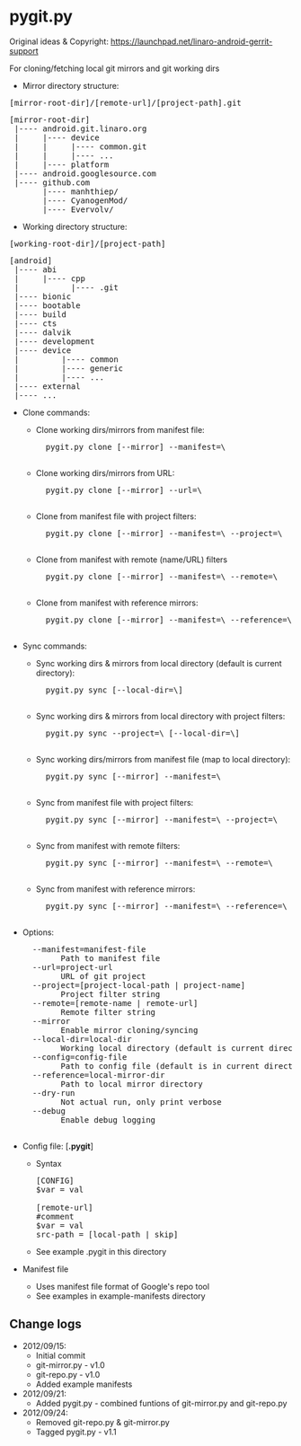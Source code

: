 pygit.py
=========

Original ideas & Copyright: https://launchpad.net/linaro-android-gerrit-support

For cloning/fetching local git mirrors and git working dirs

* Mirror directory structure:
<pre>
[mirror-root-dir]/[remote-url]/[project-path].git
</pre>
<pre>
[mirror-root-dir]
 |---- android.git.linaro.org
 |     |---- device
 |     |     |---- common.git
 |     |     |---- ...
 |     |---- platform
 |---- android.googlesource.com
 |---- github.com
       |---- manhthiep/
       |---- CyanogenMod/
       |---- Evervolv/
</pre>

* Working directory structure:
<pre>
[working-root-dir]/[project-path]
</pre>
<pre>
[android]
 |---- abi
 |     |---- cpp
 |           |---- .git
 |---- bionic
 |---- bootable                    
 |---- build
 |---- cts
 |---- dalvik
 |---- development
 |---- device
 |         |---- common
 |         |---- generic
 |         |---- ...
 |---- external
 |---- ...
</pre>

* Clone commands:

  * Clone working dirs/mirrors from manifest file:
      <pre>
      pygit.py clone [--mirror] --manifest=\<manifest-file\>
      </pre>
  * Clone working dirs/mirrors from URL:
      <pre>
      pygit.py clone [--mirror] --url=\<project-url\>
      </pre>
  * Clone from manifest file with project filters:
      <pre>
      pygit.py clone [--mirror] --manifest=\<manifest-file\> --project=\<project-local-path/project-name\>
      </pre>
  * Clone from manifest with remote (name/URL) filters
      <pre>
      pygit.py clone [--mirror] --manifest=\<manirest-file\> --remote=\<remote-name/remote-url\>
      </pre>
  * Clone from manifest with reference mirrors:
      <pre>
      pygit.py clone [--mirror] --manifest=\<manifest-file\> --reference=\<local-mirror-dir\>
      </pre>

* Sync commands:

  * Sync working dirs & mirrors from local directory (default is current directory):
      <pre>
      pygit.py sync [--local-dir=\<local-dir\>]
      </pre>
  * Sync working dirs & mirrors from local directory with project filters:
      <pre>
      pygit.py sync --project=\<project-local-path\> [--local-dir=\<local-dir\>]
      </pre>
  * Sync working dirs/mirrors from manifest file (map to local directory):
      <pre>
      pygit.py sync [--mirror] --manifest=\<manifest-file\>
      </pre>
  * Sync from manifest file with project filters:
      <pre>
      pygit.py sync [--mirror] --manifest=\<manifest-file\> --project=\<project-local-path/project-name\>
      </pre>
  * Sync from manifest with remote filters:
      <pre>
      pygit.py sync [--mirror] --manifest=\<manifest-file\> --remote=\<remote-name/remote-url\>
      </pre>
  * Sync from manifest with reference mirrors:
      <pre>
      pygit.py sync [--mirror] --manifest=\<manifest-file\> --reference=\<local-mirror-dir\>
      </pre>

* Options:
    <pre>
    --manifest=manifest-file
          Path to manifest file
    --url=project-url
          URL of git project
    --project=[project-local-path | project-name]
          Project filter string
    --remote=[remote-name | remote-url]
          Remote filter string
    --mirror
          Enable mirror cloning/syncing
    --local-dir=local-dir
          Working local directory (default is current directory)
    --config=config-file
          Path to config file (default is in current directory)
    --reference=local-mirror-dir
          Path to local mirror directory
    --dry-run
          Not actual run, only print verbose
    --debug
          Enable debug logging
    </pre>

* Config file: [**.pygit**]
  * Syntax
    <pre>
    [CONFIG]
    $var = val
    
    [remote-url]
    #comment
    $var = val
    src-path = [local-path | skip]
    </pre>
  * See example .pygit in this directory

* Manifest file
  * Uses manifest file format of Google's repo tool
  * See examples in example-manifests directory  

Change logs
---------------
* 2012/09/15: 
    * Initial commit
    * git-mirror.py - v1.0
    * git-repo.py - v1.0
    * Added example manifests
* 2012/09/21:
    * Added pygit.py - combined funtions of git-mirror.py and git-repo.py
* 2012/09/24:
    * Removed git-repo.py & git-mirror.py
    * Tagged pygit.py - v1.1

